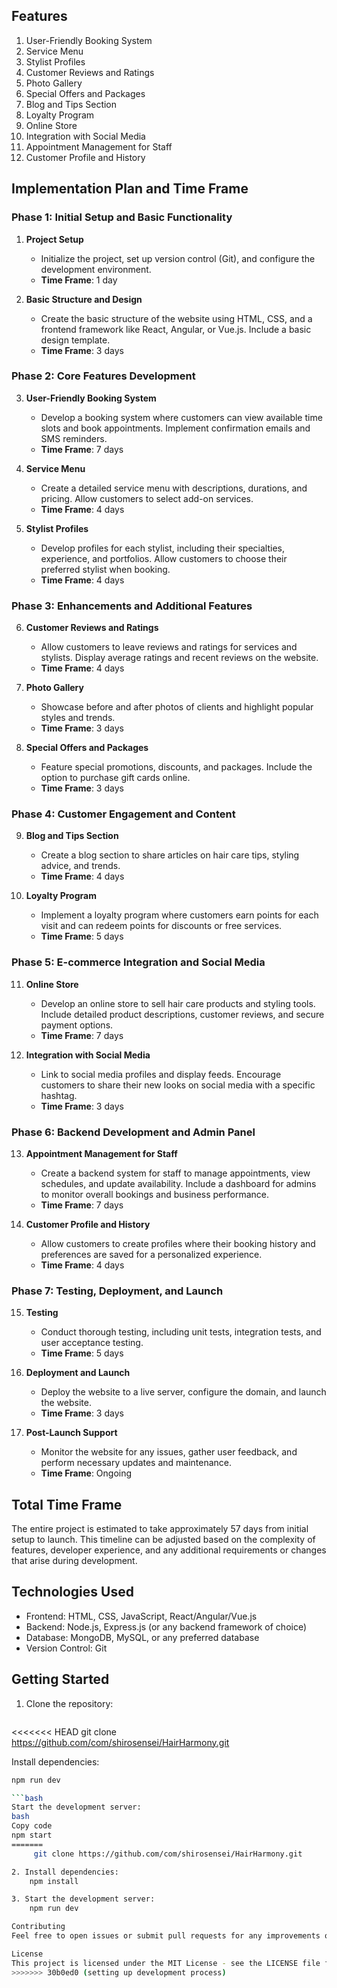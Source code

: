 ## Features
1. User-Friendly Booking System
2. Service Menu
3. Stylist Profiles
4. Customer Reviews and Ratings
5. Photo Gallery
6. Special Offers and Packages
7. Blog and Tips Section
8. Loyalty Program
9. Online Store
10. Integration with Social Media
11. Appointment Management for Staff
12. Customer Profile and History

## Implementation Plan and Time Frame

### Phase 1: Initial Setup and Basic Functionality
1. **Project Setup**
   - Initialize the project, set up version control (Git), and configure the development environment.
   - **Time Frame**: 1 day

2. **Basic Structure and Design**
   - Create the basic structure of the website using HTML, CSS, and a frontend framework like React, Angular, or Vue.js. Include a basic design template.
   - **Time Frame**: 3 days

### Phase 2: Core Features Development
3. **User-Friendly Booking System**
   - Develop a booking system where customers can view available time slots and book appointments. Implement confirmation emails and SMS reminders.
   - **Time Frame**: 7 days

4. **Service Menu**
   - Create a detailed service menu with descriptions, durations, and pricing. Allow customers to select add-on services.
   - **Time Frame**: 4 days

5. **Stylist Profiles**
   - Develop profiles for each stylist, including their specialties, experience, and portfolios. Allow customers to choose their preferred stylist when booking.
   - **Time Frame**: 4 days

### Phase 3: Enhancements and Additional Features
6. **Customer Reviews and Ratings**
   - Allow customers to leave reviews and ratings for services and stylists. Display average ratings and recent reviews on the website.
   - **Time Frame**: 4 days

7. **Photo Gallery**
   - Showcase before and after photos of clients and highlight popular styles and trends.
   - **Time Frame**: 3 days

8. **Special Offers and Packages**
   - Feature special promotions, discounts, and packages. Include the option to purchase gift cards online.
   - **Time Frame**: 3 days

### Phase 4: Customer Engagement and Content
9. **Blog and Tips Section**
   - Create a blog section to share articles on hair care tips, styling advice, and trends.
   - **Time Frame**: 4 days

10. **Loyalty Program**
    - Implement a loyalty program where customers earn points for each visit and can redeem points for discounts or free services.
    - **Time Frame**: 5 days

### Phase 5: E-commerce Integration and Social Media
11. **Online Store**
    - Develop an online store to sell hair care products and styling tools. Include detailed product descriptions, customer reviews, and secure payment options.
    - **Time Frame**: 7 days

12. **Integration with Social Media**
    - Link to social media profiles and display feeds. Encourage customers to share their new looks on social media with a specific hashtag.
    - **Time Frame**: 3 days

### Phase 6: Backend Development and Admin Panel
13. **Appointment Management for Staff**
    - Create a backend system for staff to manage appointments, view schedules, and update availability. Include a dashboard for admins to monitor overall bookings and business performance.
    - **Time Frame**: 7 days

14. **Customer Profile and History**
    - Allow customers to create profiles where their booking history and preferences are saved for a personalized experience.
    - **Time Frame**: 4 days

### Phase 7: Testing, Deployment, and Launch
15. **Testing**
    - Conduct thorough testing, including unit tests, integration tests, and user acceptance testing.
    - **Time Frame**: 5 days

16. **Deployment and Launch**
    - Deploy the website to a live server, configure the domain, and launch the website.
    - **Time Frame**: 3 days

17. **Post-Launch Support**
    - Monitor the website for any issues, gather user feedback, and perform necessary updates and maintenance.
    - **Time Frame**: Ongoing

## Total Time Frame
The entire project is estimated to take approximately 57 days from initial setup to launch. This timeline can be adjusted based on the complexity of features, developer experience, and any additional requirements or changes that arise during development.

## Technologies Used
- Frontend: HTML, CSS, JavaScript, React/Angular/Vue.js
- Backend: Node.js, Express.js (or any backend framework of choice)
- Database: MongoDB, MySQL, or any preferred database
- Version Control: Git

## Getting Started
1. Clone the repository:
   ```bash
<<<<<<< HEAD
   git clone https://github.com/com/shirosensei/HairHarmony.git

   Install dependencies:
```bash
npm run dev

```bash
Start the development server:
bash
Copy code
npm start
=======
     git clone https://github.com/com/shirosensei/HairHarmony.git

2. Install dependencies:
    npm install

3. Start the development server:
    npm run dev

Contributing
Feel free to open issues or submit pull requests for any improvements or bug fixes.

License
This project is licensed under the MIT License - see the LICENSE file for details.
>>>>>>> 30b0ed0 (setting up development process)
